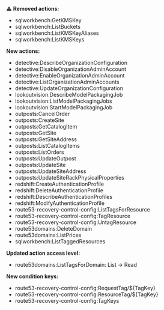 :warning: **Removed actions:**

- sqlworkbench:GetKMSKey
- sqlworkbench:ListBuckets
- sqlworkbench:ListKMSKeyAliases
- sqlworkbench:ListKMSKeys

**New actions:**

- detective:DescribeOrganizationConfiguration
- detective:DisableOrganizationAdminAccount
- detective:EnableOrganizationAdminAccount
- detective:ListOrganizationAdminAccounts
- detective:UpdateOrganizationConfiguration
- lookoutvision:DescribeModelPackagingJob
- lookoutvision:ListModelPackagingJobs
- lookoutvision:StartModelPackagingJob
- outposts:CancelOrder
- outposts:CreateSite
- outposts:GetCatalogItem
- outposts:GetSite
- outposts:GetSiteAddress
- outposts:ListCatalogItems
- outposts:ListOrders
- outposts:UpdateOutpost
- outposts:UpdateSite
- outposts:UpdateSiteAddress
- outposts:UpdateSiteRackPhysicalProperties
- redshift:CreateAuthenticationProfile
- redshift:DeleteAuthenticationProfile
- redshift:DescribeAuthenticationProfiles
- redshift:ModifyAuthenticationProfile
- route53-recovery-control-config:ListTagsForResource
- route53-recovery-control-config:TagResource
- route53-recovery-control-config:UntagResource
- route53domains:DeleteDomain
- route53domains:ListPrices
- sqlworkbench:ListTaggedResources

**Updated action access level:**

- route53domains:ListTagsForDomain: List -> Read

**New condition keys:**

- route53-recovery-control-config:RequestTag/${TagKey}
- route53-recovery-control-config:ResourceTag/${TagKey}
- route53-recovery-control-config:TagKeys
